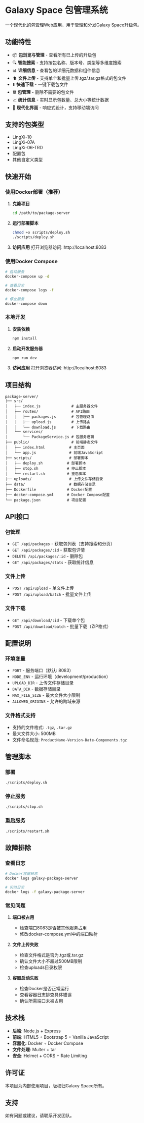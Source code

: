 # Galaxy Space 包管理系统

一个现代化的包管理Web应用，用于管理和分发Galaxy Space升级包。

## 功能特性

- 📦 **包浏览与管理** - 查看所有已上传的升级包
- 🔍 **智能搜索** - 支持按包名称、版本号、类型等多维度搜索
- 📊 **详细信息** - 查看包的详细元数据和组件信息
- ⬆️ **文件上传** - 支持单个和批量上传.tgz/.tar.gz格式的包文件
- ⬇️ **快速下载** - 一键下载包文件
- 🗑️ **包管理** - 删除不需要的包文件
- 📈 **统计信息** - 实时显示包数量、总大小等统计数据
- 🎨 **现代化界面** - 响应式设计，支持移动端访问

## 支持的包类型

- LingXi-10
- LingXi-07A
- LingXi-06-TRD
- 配置包
- 其他自定义类型

## 快速开始

### 使用Docker部署（推荐）

1. **克隆项目**
   ```bash
   cd /path/to/package-server
   ```

2. **运行部署脚本**
   ```bash
   chmod +x scripts/deploy.sh
   ./scripts/deploy.sh
   ```

3. **访问应用**
   打开浏览器访问: http://localhost:8083

### 使用Docker Compose

```bash
# 启动服务
docker-compose up -d

# 查看日志
docker-compose logs -f

# 停止服务
docker-compose down
```

### 本地开发

1. **安装依赖**
   ```bash
   npm install
   ```

2. **启动开发服务器**
   ```bash
   npm run dev
   ```

3. **访问应用**
   打开浏览器访问: http://localhost:8083

## 项目结构

```
package-server/
├── src/
│   ├── index.js              # 主服务器文件
│   ├── routes/               # API路由
│   │   ├── packages.js       # 包管理路由
│   │   ├── upload.js         # 上传路由
│   │   └── download.js       # 下载路由
│   └── services/
│       └── PackageService.js # 包服务逻辑
├── public/                   # 前端静态文件
│   ├── index.html           # 主页面
│   └── app.js               # 前端JavaScript
├── scripts/                 # 部署脚本
│   ├── deploy.sh           # 部署脚本
│   ├── stop.sh             # 停止脚本
│   └── restart.sh          # 重启脚本
├── uploads/                 # 上传文件存储目录
├── data/                    # 数据存储目录
├── Dockerfile              # Docker配置
├── docker-compose.yml      # Docker Compose配置
└── package.json            # 项目配置
```

## API接口

### 包管理

- `GET /api/packages` - 获取包列表（支持搜索和分页）
- `GET /api/packages/:id` - 获取包详情
- `DELETE /api/packages/:id` - 删除包
- `GET /api/packages/stats` - 获取统计信息

### 文件上传

- `POST /api/upload` - 单文件上传
- `POST /api/upload/batch` - 批量文件上传

### 文件下载

- `GET /api/download/:id` - 下载单个包
- `POST /api/download/batch` - 批量下载（ZIP格式）

## 配置说明

### 环境变量

- `PORT` - 服务端口（默认: 8083）
- `NODE_ENV` - 运行环境（development/production）
- `UPLOAD_DIR` - 上传文件存储目录
- `DATA_DIR` - 数据存储目录
- `MAX_FILE_SIZE` - 最大文件大小限制
- `ALLOWED_ORIGINS` - 允许的跨域来源

### 文件格式支持

- 支持的文件格式: `.tgz`, `.tar.gz`
- 最大文件大小: 500MB
- 文件命名规范: `ProductName-Version-Date-Components.tgz`

## 管理脚本

### 部署
```bash
./scripts/deploy.sh
```

### 停止服务
```bash
./scripts/stop.sh
```

### 重启服务
```bash
./scripts/restart.sh
```

## 故障排除

### 查看日志
```bash
# Docker容器日志
docker logs galaxy-package-server

# 实时日志
docker logs -f galaxy-package-server
```

### 常见问题

1. **端口被占用**
   - 检查端口8083是否被其他服务占用
   - 修改docker-compose.yml中的端口映射

2. **文件上传失败**
   - 检查文件格式是否为.tgz或.tar.gz
   - 确认文件大小不超过500MB限制
   - 检查uploads目录权限

3. **容器启动失败**
   - 检查Docker是否正常运行
   - 查看容器日志排查具体错误
   - 确认所需端口未被占用

## 技术栈

- **后端**: Node.js + Express
- **前端**: HTML5 + Bootstrap 5 + Vanilla JavaScript
- **容器化**: Docker + Docker Compose
- **文件处理**: Multer + tar
- **安全**: Helmet + CORS + Rate Limiting

## 许可证

本项目为内部使用项目，版权归Galaxy Space所有。

## 支持

如有问题或建议，请联系开发团队。